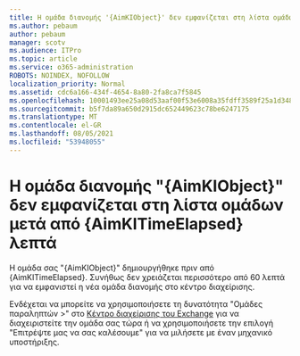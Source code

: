 ```yaml
---
title: Η ομάδα διανομής '{AimKIObject}' δεν εμφανίζεται στη λίστα ομάδων μετά από {AimKITimeElapsed} λεπτά
ms.author: pebaum
author: pebaum
manager: scotv
ms.audience: ITPro
ms.topic: article
ms.service: o365-administration
ROBOTS: NOINDEX, NOFOLLOW
localization_priority: Normal
ms.assetid: cdc6a166-434f-4654-8a80-2fa8ca7f5845
ms.openlocfilehash: 10001493ee25a08d53aaf00f53e6008a35fdff3589f25a1d348547de08a6fd3a
ms.sourcegitcommit: b5f7da89a650d2915dc652449623c78be6247175
ms.translationtype: MT
ms.contentlocale: el-GR
ms.lasthandoff: 08/05/2021
ms.locfileid: "53948055"
---
```

# <a name="distribution-group-aimkiobject-not-showing-in-groups-list-after-aimkitimeelapsed-minutes"></a>Η ομάδα διανομής "{AimKIObject}" δεν εμφανίζεται στη λίστα ομάδων μετά από {AimKITimeElapsed} λεπτά

Η ομάδα σας "{AimKIObject}" δημιουργήθηκε πριν από {AimKITimeElapsed}. Συνήθως δεν χρειάζεται περισσότερο από 60 λεπτά για να εμφανιστεί η νέα ομάδα διανομής στο κέντρο διαχείρισης.
  
Ενδέχεται να μπορείτε να χρησιμοποιήσετε τη δυνατότητα "Ομάδες παραληπτών >" στο [Κέντρο διαχείρισης του Exchange](https://outlook.office365.com/ecp/?rfr=Admin_o365&amp;exsvurl=1&amp;mkt=en-US.aspx) για να διαχειριστείτε την ομάδα σας τώρα ή να χρησιμοποιήσετε την επιλογή "Επιτρέψτε μας να σας καλέσουμε" για να μιλήσετε με έναν μηχανικό υποστήριξης. 
  